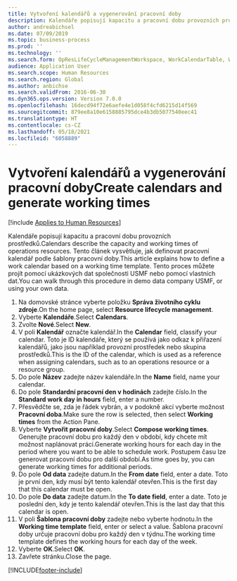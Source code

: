```yaml
---
title: Vytvoření kalendářů a vygenerování pracovní doby
description: Kalendáře popisují kapacitu a pracovní dobu provozních prostředků. Tento článek vysvětluje, jak definovat pracovní kalendář podle šablony pracovní doby.
author: andreabichsel
ms.date: 07/09/2019
ms.topic: business-process
ms.prod: ''
ms.technology: ''
ms.search.form: OpResLifeCycleManagementWorkspace, WorkCalendarTable, WorkCalendarDate, HcmPersonnelManagementWorkspace, WrkCtrGroupDateCalendar, WrkCtrDateCalendar
audience: Application User
ms.search.scope: Human Resources
ms.search.region: Global
ms.author: anbichse
ms.search.validFrom: 2016-06-30
ms.dyn365.ops.version: Version 7.0.0
ms.openlocfilehash: 16decd94f72e6aefe4e1d058f4cfd6215d14f569
ms.sourcegitcommit: 879ee8a10e6158885795dce4b3db5077540eec41
ms.translationtype: HT
ms.contentlocale: cs-CZ
ms.lasthandoff: 05/18/2021
ms.locfileid: "6058889"
---
```

# <a name="create-calendars-and-generate-working-times"></a><span data-ttu-id="dfa90-104">Vytvoření kalendářů a vygenerování pracovní doby</span><span class="sxs-lookup"><span data-stu-id="dfa90-104">Create calendars and generate working times</span></span>

[!include [Applies to Human Resources](../includes/applies-to-hr.md)]



<span data-ttu-id="dfa90-105">Kalendáře popisují kapacitu a pracovní dobu provozních prostředků.</span><span class="sxs-lookup"><span data-stu-id="dfa90-105">Calendars describe the capacity and working times of operations resources.</span></span> <span data-ttu-id="dfa90-106">Tento článek vysvětluje, jak definovat pracovní kalendář podle šablony pracovní doby.</span><span class="sxs-lookup"><span data-stu-id="dfa90-106">This article explains how to define a work calendar based on a working time template.</span></span> <span data-ttu-id="dfa90-107">Tento proces můžete projít pomocí ukázkových dat společnosti USMF nebo pomocí vlastních dat.</span><span class="sxs-lookup"><span data-stu-id="dfa90-107">You can walk through this procedure in demo data company USMF, or using your own data.</span></span>

1. <span data-ttu-id="dfa90-108">Na domovské stránce vyberte položku **Správa životního cyklu zdroje**.</span><span class="sxs-lookup"><span data-stu-id="dfa90-108">On the home page, select **Resource lifecycle management**.</span></span>
2. <span data-ttu-id="dfa90-109">Vyberte **Kalendáře**.</span><span class="sxs-lookup"><span data-stu-id="dfa90-109">Select **Calendars**.</span></span>
3. <span data-ttu-id="dfa90-110">Zvolte **Nové**.</span><span class="sxs-lookup"><span data-stu-id="dfa90-110">Select **New**.</span></span>
4. <span data-ttu-id="dfa90-111">V poli **Kalendář** označte kalendář.</span><span class="sxs-lookup"><span data-stu-id="dfa90-111">In the **Calendar** field, classify your calendar.</span></span> <span data-ttu-id="dfa90-112">Toto je ID kalendáře, který se používá jako odkaz k přiřazení kalendářů, jako jsou například provozní prostředek nebo skupina prostředků.</span><span class="sxs-lookup"><span data-stu-id="dfa90-112">This is the ID of the calendar, which is used as a reference when assigning calendars, such as to an operations resource or a resource group.</span></span>  
5. <span data-ttu-id="dfa90-113">Do pole **Název** zadejte název kalendáře.</span><span class="sxs-lookup"><span data-stu-id="dfa90-113">In the **Name** field, name your calendar.</span></span>
6. <span data-ttu-id="dfa90-114">Do pole **Standardní pracovní den v hodinách** zadejte číslo.</span><span class="sxs-lookup"><span data-stu-id="dfa90-114">In the **Standard work day in hours** field, enter a number.</span></span>
7. <span data-ttu-id="dfa90-115">Přesvědčte se, zda je řádek vybrán, a v podokně akcí vyberte možnost **Pracovní doba**.</span><span class="sxs-lookup"><span data-stu-id="dfa90-115">Make sure the row is selected, then select **Working times** from the Action Pane.</span></span>
8. <span data-ttu-id="dfa90-116">Vyberte **Vytvořit pracovní doby**.</span><span class="sxs-lookup"><span data-stu-id="dfa90-116">Select **Compose working times**.</span></span> <span data-ttu-id="dfa90-117">Generujte pracovní dobu pro každý den v období, kdy chcete mít možnost naplánovat práci.</span><span class="sxs-lookup"><span data-stu-id="dfa90-117">Generate working hours for each day in the period where you want to be able to schedule work.</span></span> <span data-ttu-id="dfa90-118">Postupem času lze generovat pracovní dobu pro další období.</span><span class="sxs-lookup"><span data-stu-id="dfa90-118">As time goes by, you can generate working times for additional periods.</span></span>  
9. <span data-ttu-id="dfa90-119">Do pole **Od data** zadejte datum.</span><span class="sxs-lookup"><span data-stu-id="dfa90-119">In the **From date** field, enter a date.</span></span> <span data-ttu-id="dfa90-120">Toto je první den, kdy musí být tento kalendář otevřen.</span><span class="sxs-lookup"><span data-stu-id="dfa90-120">This is the first day that this calendar must be open.</span></span>  
10. <span data-ttu-id="dfa90-121">Do pole **Do data** zadejte datum.</span><span class="sxs-lookup"><span data-stu-id="dfa90-121">In the **To date field**, enter a date.</span></span> <span data-ttu-id="dfa90-122">Toto je poslední den, kdy je tento kalendář otevřen.</span><span class="sxs-lookup"><span data-stu-id="dfa90-122">This is the last day that this calendar is open.</span></span>  
11. <span data-ttu-id="dfa90-123">V poli **Šablona pracovní doby** zadejte nebo vyberte hodnotu.</span><span class="sxs-lookup"><span data-stu-id="dfa90-123">In the **Working time template** field, enter or select a value.</span></span> <span data-ttu-id="dfa90-124">Šablona pracovní doby určuje pracovní dobu pro každý den v týdnu.</span><span class="sxs-lookup"><span data-stu-id="dfa90-124">The working time template defines the working hours for each day of the week.</span></span>  
12. <span data-ttu-id="dfa90-125">Vyberte **OK**.</span><span class="sxs-lookup"><span data-stu-id="dfa90-125">Select **OK**.</span></span>
13. <span data-ttu-id="dfa90-126">Zavřete stránku.</span><span class="sxs-lookup"><span data-stu-id="dfa90-126">Close the page.</span></span>



[!INCLUDE[footer-include](../includes/footer-banner.md)]